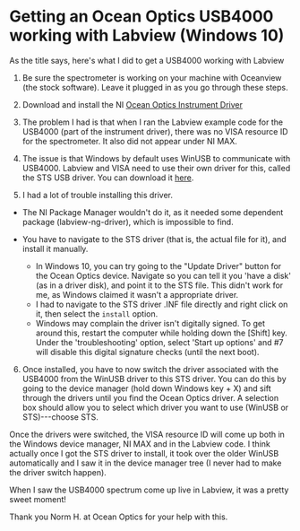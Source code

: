 # Getting an Ocean Optics USB4000 working with Labview (Windows 10)

As the title says, here's what I did to get a USB4000 working with Labview

1. Be sure the spectrometer is working on your machine with Oceanview (the stock software). Leave it plugged in as
you go through these steps.

2. Download and install the NI [Ocean Optics Instrument Driver](http://sine.ni.com/apps/utf8/niid_web_display.download_page?p_id_guid=7833BD4A31DA1274E04400144FB7D21D)

3. The problem I had is that when I ran the Labview example code for the USB4000 (part of the instrument driver), 
there was no VISA resource ID for the spectrometer.  It also did not appear under NI MAX.

4. The issue is that Windows by default uses WinUSB to communicate with USB4000.  Labview and VISA need to use their own
driver for this, called the STS USB driver.  You can download it [here](http://sine.ni.com/apps/utf8/niid_web_display.download_page?p_id_guid=A4A691E2F9B24D8EE0440021287E6A9E).

5. I had a lot of trouble installing this driver.  

* The NI Package Manager wouldn't do it, as it needed some 
dependent package (labview-ng-driver), which is impossible to find.

* You have to navigate to the STS driver (that is, the actual file for it), and install it manually. 
    * In Windows 10, you can try going to the "Update Driver" button for the Ocean Optics device.  Navigate so you can 
    tell it you 'have a disk' (as in a driver disk), and point it to the STS file.  This didn't work for me, as Windows claimed it wasn't a appropriate driver.
    * I had to navigate to the STS driver .INF file directly and right click on it, then select the `install` option.
    * Windows may complain the driver isn't digitally signed.  To get around this, restart the computer
    while holding down the [Shift] key.  Under the 'troubleshooting' option, select 'Start up options' and #7 will disable this digital
    signature checks (until the next boot).

6. Once installed, you have to now switch the driver associated with the USB4000 from the WinUSB
driver to this STS driver. You can do this by going to the device manager (hold down Windows key + X)
and sift through the drivers until you find the Ocean Optics driver.  A selection box should allow you
to select which driver you want to use (WinUSB or STS)---choose STS.

Once the drivers were switched, the VISA resource ID will come up both in the Windows device manager, NI MAX and
in the Labview code.  I think actually once I got the STS driver to install, it took over the older
WinUSB automatically and I saw it in the device manager tree (I never had to make the driver switch happen).

When I saw the USB4000 spectrum come up live in Labview, it was a pretty sweet moment!

Thank you Norm H. at Ocean Optics for your help with this.



